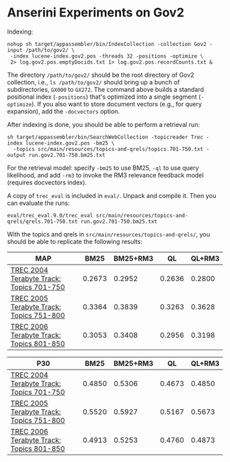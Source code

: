 # Anserini Experiments on Gov2

Indexing:

```
nohup sh target/appassembler/bin/IndexCollection -collection Gov2 -input /path/to/gov2/ \
 -index lucene-index.gov2.pos -threads 32 -positions -optimize \
 2> log.gov2.pos.emptyDocids.txt 1> log.gov2.pos.recordCounts.txt &
```

The directory `/path/to/gov2/` should be the root directory of Gov2 collection, i.e., `ls /path/to/gov2/` should bring up a bunch of subdirectories, `GX000` to `GX272`. The command above builds a standard positional index (`-positions`) that's optimized into a single segment (`-optimize`). If you also want to store document vectors (e.g., for query expansion), add the `-docvectors` option.

After indexing is done, you should be able to perform a retrieval run:

```
sh target/appassembler/bin/SearchWebCollection -topicreader Trec -index lucene-index.gov2.pos -bm25 \
  -topics src/main/resources/topics-and-qrels/topics.701-750.txt -output run.gov2.701-750.bm25.txt
```

For the retrieval model: specify `-bm25` to use BM25, `-ql` to use query likelihood, and add `-rm3` to invoke the RM3 relevance feedback model (requires docvectors index).

A copy of `trec_eval` is included in `eval/`. Unpack and compile it. Then you can evaluate the runs:

```
eval/trec_eval.9.0/trec_eval src/main/resources/topics-and-qrels/qrels.701-750.txt run.gov2.701-750.bm25.txt
```

With the topics and qrels in `src/main/resources/topics-and-qrels/`, you should be able to replicate the following results:


MAP                                                                                     | BM25   |BM25+RM3| QL     | QL+RM3
----------------------------------------------------------------------------------------|--------|--------|--------|--------
[TREC 2004 Terabyte Track: Topics 701-750](http://trec.nist.gov/data/terabyte04.html)   | 0.2673 | 0.2952 | 0.2636 | 0.2800
[TREC 2005 Terabyte Track: Topics 751-800](http://trec.nist.gov/data/terabyte05.html)   | 0.3364 | 0.3839 | 0.3263 | 0.3628
[TREC 2006 Terabyte Track: Topics 801-850](http://trec.nist.gov/data/terabyte06.html)   | 0.3053 | 0.3408 | 0.2956 | 0.3198


P30                                                                                     | BM25   |BM25+RM3|  QL    | QL+RM3
----------------------------------------------------------------------------------------|--------|--------|--------|--------
[TREC 2004 Terabyte Track: Topics 701-750](http://trec.nist.gov/data/terabyte04.html)   | 0.4850 | 0.5306 | 0.4673 | 0.4850
[TREC 2005 Terabyte Track: Topics 751-800](http://trec.nist.gov/data/terabyte05.html)   | 0.5520 | 0.5927 | 0.5167 | 0.5673
[TREC 2006 Terabyte Track: Topics 801-850](http://trec.nist.gov/data/terabyte06.html)   | 0.4913 | 0.5253 | 0.4760 | 0.4873


